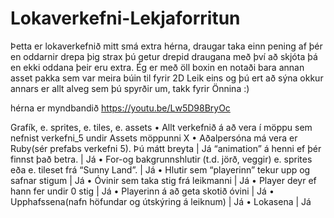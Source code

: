 # Lokaverkefni-Lekjaforritun
Þetta er lokaverkefnið mitt smá extra hérna, draugar taka einn pening af þér en oddarnir drepa þig strax þú getur drepid draugana með því að skjóta þá en ekki oddana þeir eru extra. Ég er með öll boxin en notaði bara annan asset pakka sem var meira búin til fyrir 2D Leik eins og þú ert að sýna okkur annars er allt alveg sem þú spyrðir um, takk fyrir Önnina :) 

hérna er myndbandið https://youtu.be/Lw5D98BryOc

Grafík, e. sprites, e. tiles, e. assets 
    • Allt verkefnið á að vera í möppu sem nefnist verkefni_5 undir Assets 
    möppunni X
    • Aðalpersóna má vera er Ruby(sér prefabs verkefni 5). Þú mátt breyta | Já
    “animation” á henni ef þér finnst það betra. | Já
    • For-og bakgrunnshlutir (t.d. jörð, veggir) e. sprites eða e. tileset frá “Sunny 
    Land”. | Já 
    • Hlutir sem “playerinn” tekur upp og safnar stigum | Já
    • Óvinir sem taka stig frá leikmanni  | Já
    • Player deyr ef hann fer undir 0 stig | Já
    • Playerinn á að geta skotið óvini | Já
    • Upphafssena(nafn höfundar og útskýring á leiknum) | Já
    •  Lokasena | Já
